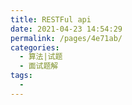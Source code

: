 ```yaml
---
title: RESTFul api
date: 2021-04-23 14:54:29
permalink: /pages/4e71ab/
categories:
  - 算法|试题
  - 面试题解
tags:
  - 
---
```

